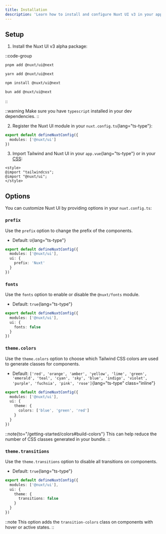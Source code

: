 ```yaml
---
title: Installation
description: 'Learn how to install and configure Nuxt UI v3 in your application.'
---
```


## Setup

1. Install the Nuxt UI v3 alpha package:

::code-group

```bash [pnpm]
pnpm add @nuxt/ui@next
```

```bash [yarn]
yarn add @nuxt/ui@next
```

```bash [npm]
npm install @nuxt/ui@next
```

```bash [bun]
bun add @nuxt/ui@next
```

::

::warning
Make sure you have `typescript` installed in your dev dependencies.
::

2. Register the Nuxt UI module in your `nuxt.config.ts`{lang="ts-type"}:

```ts [nuxt.config.ts]
export default defineNuxtConfig({
  modules: ['@nuxt/ui']
})
```

3. Import Tailwind and Nuxt UI in your `app.vue`{lang="ts-type"} or in your [CSS](https://nuxt.com/docs/getting-started/styling#the-css-property):

```vue [app.vue]
<style>
@import "tailwindcss";
@import "@nuxt/ui";
</style>
```

## Options

You can customize Nuxt UI by providing options in your `nuxt.config.ts`:

### `prefix`

Use the `prefix` option to change the prefix of the components.

- Default: `U`{lang="ts-type"}

```ts [nuxt.config.ts]
export default defineNuxtConfig({
  modules: ['@nuxt/ui'],
  ui: {
    prefix: 'Nuxt'
  }
})
```

### `fonts`

Use the `fonts` option to enable or disable the `@nuxt/fonts` module.

- Default: `true`{lang="ts-type"}

```ts [nuxt.config.ts]
export default defineNuxtConfig({
  modules: ['@nuxt/ui'],
  ui: {
    fonts: false
  }
})
```

### `theme.colors`

Use the `theme.colors` option to choose which Tailwind CSS colors are used to generate classes for components.

- Default: `['red', 'orange', 'amber', 'yellow', 'lime', 'green', 'emerald', 'teal', 'cyan', 'sky', 'blue', 'indigo', 'violet', 'purple', 'fuchsia', 'pink', 'rose']`{lang="ts-type" class="inline"}

```ts [nuxt.config.ts]
export default defineNuxtConfig({
  modules: ['@nuxt/ui'],
  ui: {
    theme: {
      colors: ['blue', 'green', 'red']
    }
  }
})
```

::note{to="/getting-started/colors#build-colors"}
This can help reduce the number of CSS classes generated in your bundle.
::

### `theme.transitions`

Use the `theme.transitions` option to disable all transitions on components.

- Default: `true`{lang="ts-type"}

```ts [nuxt.config.ts]
export default defineNuxtConfig({
  modules: ['@nuxt/ui'],
  ui: {
    theme: {
      transitions: false
    }
  }
})
```

::note
This option adds the `transition-colors` class on components with hover or active states.
::
